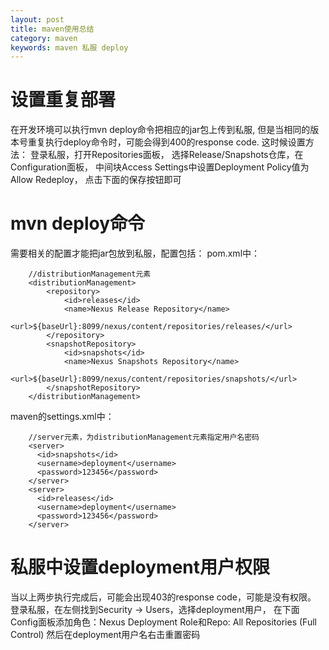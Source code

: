 ```yaml
---
layout: post
title: maven使用总结
category: maven
keywords: maven 私服 deploy
---
```


# 设置重复部署

在开发环境可以执行mvn deploy命令把相应的jar包上传到私服,
但是当相同的版本号重复执行deploy命令时，可能会得到400的response code.
这时候设置方法：
登录私服，打开Repositories面板，
选择Release/Snapshots仓库，在Configuration面板，
中间块Access Settings中设置Deployment Policy值为 Allow Redeploy，
点击下面的保存按钮即可

# mvn deploy命令

需要相关的配置才能把jar包放到私服，配置包括：
pom.xml中：

```
    //distributionManagement元素
    <distributionManagement>
        <repository>
            <id>releases</id>
            <name>Nexus Release Repository</name>
            <url>${baseUrl}:8099/nexus/content/repositories/releases/</url>
        </repository>
        <snapshotRepository>
            <id>snapshots</id>
            <name>Nexus Snapshots Repository</name>
            <url>${baseUrl}:8099/nexus/content/repositories/snapshots/</url>
        </snapshotRepository>
    </distributionManagement>
```

maven的settings.xml中：

```
    //server元素，为distributionManagement元素指定用户名密码
    <server>
      <id>snapshots</id>
      <username>deployment</username>
      <password>123456</password>
    </server>
    <server>
      <id>releases</id>
      <username>deployment</username>
      <password>123456</password>
    </server>
```

# 私服中设置deployment用户权限

当以上两步执行完成后，可能会出现403的response code，可能是没有权限。
登录私服，在左侧找到Security -> Users，选择deployment用户，
在下面Config面板添加角色：Nexus Deployment Role和Repo: All Repositories (Full Control)
然后在deployment用户名右击重置密码